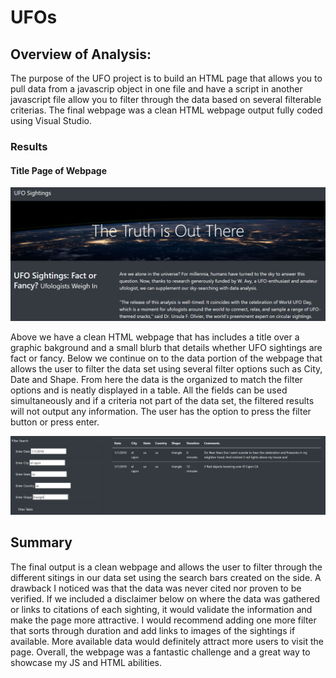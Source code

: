 # UFOs

## Overview of Analysis:
The purpose of the UFO project is to build an HTML page that allows you to pull data from a javascrip object in one file and have a script in another javascript file allow you to filter through the data based on several filterable criterias. The final webpage was a clean HTML webpage output fully coded using Visual Studio. 

### Results
#### Title Page of Webpage
![Title](images/Title_image.PNG)

Above we have a clean HTML webpage that has includes a title over a graphic bakground and a small blurb that details whether UFO sightings are fact or fancy. Below we continue on to the data portion of the webpage that allows the user to filter the data set using several filter options such as City, Date and Shape. From here the data is the organized to match the filter options and is neatly displayed in a table. All the fields can be used simultaneously and if a criteria not part of the data set, the filtered results will not output any information. The user has the option to press the filter button or press enter.

![Filter](images/Filter_image.PNG)

## Summary
The final output is a clean webpage and allows the user to filter through the different sitings in our data set using the search bars created on the side. A drawback I noticed was that the data was never cited nor proven to be verified. If we included a disclaimer below on where the data was gathered or links to citations of each sighting, it would validate the information and make the page more attractive. I would recommend adding one more filter that sorts through duration and add links to images of the sightings if available. More available data would definitely attract more users to visit the page. Overall, the webpage was a fantastic challenge and a great way to showcase my JS and HTML abilities.
